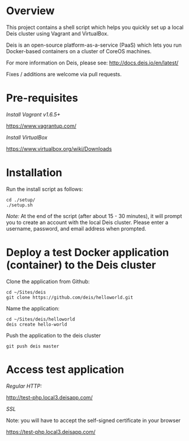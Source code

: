 Overview
============================

This project contains a shell script which helps you quickly set up a local Deis cluster using Vagrant and VirtualBox. 

Deis is an open-source platform-as-a-service (PaaS) which lets you run Docker-based containers on a cluster of CoreOS machines.

For more information on Deis, please see: http://docs.deis.io/en/latest/

Fixes / additions are welcome via pull requests.

Pre-requisites
===========================

*Install Vagrant v1.6.5+*

https://www.vagrantup.com/

*Install VirtualBox*

https://www.virtualbox.org/wiki/Downloads

Installation
=========================

Run the install script as follows:

    cd ./setup/
    ./setup.sh

*Note:*
At the end of the script (after about 15 - 30 minutes), it will prompt you to create an account with the local Deis cluster. Please enter a username, password, and email address when prompted.


Deploy a test Docker application (container) to the Deis cluster
====================================================================

Clone the application from Github:

    cd ~/Sites/deis
    git clone https://github.com/deis/helloworld.git

Name the application:

    cd ~/Sites/deis/helloworld
    deis create hello-world

Push the application to the deis cluster
    
    git push deis master


Access test application
=========================================

*Regular HTTP:*

http://test-php.local3.deisapp.com/

*SSL*

Note: you will have to accept the self-signed certificate in your browser

https://test-php.local3.deisapp.com/

